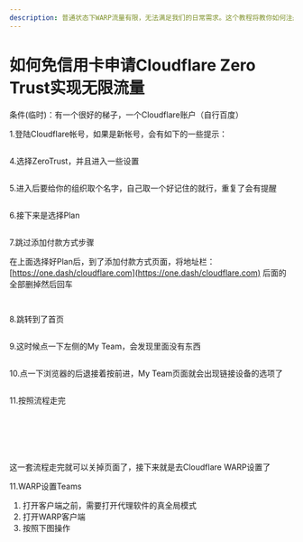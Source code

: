 ```yaml
---
description: 普通状态下WARP流量有限，无法满足我们的日常需求。这个教程将教你如何注册Cloudflare的团队账户实现无限流量
---
```


# 如何免信用卡申请Cloudflare Zero Trust实现无限流量

条件(临时)：有一个很好的梯子，一个Cloudflare账户（自行百度）

1.登陆Cloudflare帐号，如果是新帐号，会有如下的一些提示：

<figure><img src="https://github.com/getsomecat/GetSomeCats/raw/Surge/%E6%B3%A8%E5%86%8CCloudflare%E5%B9%B6%E5%8A%A0%E5%85%A5ZeroTrust%E6%95%99%E7%A8%8B.assets/iShot_2023-03-30_12.17.52.png" alt=""><figcaption></figcaption></figure>

4.选择ZeroTrust，并且进入一些设置

<figure><img src="https://github.com/getsomecat/GetSomeCats/raw/Surge/%E6%B3%A8%E5%86%8CCloudflare%E5%B9%B6%E5%8A%A0%E5%85%A5ZeroTrust%E6%95%99%E7%A8%8B.assets/iShot_2023-03-30_12.19.10.png" alt=""><figcaption></figcaption></figure>

5.进入后要给你的组织取个名字，自己取一个好记住的就行，重复了会有提醒

<figure><img src="https://github.com/getsomecat/GetSomeCats/raw/Surge/%E6%B3%A8%E5%86%8CCloudflare%E5%B9%B6%E5%8A%A0%E5%85%A5ZeroTrust%E6%95%99%E7%A8%8B.assets/iShot_2023-03-30_12.19.48.png" alt=""><figcaption></figcaption></figure>

6.接下来是选择Plan

<figure><img src="https://github.com/getsomecat/GetSomeCats/raw/Surge/%E6%B3%A8%E5%86%8CCloudflare%E5%B9%B6%E5%8A%A0%E5%85%A5ZeroTrust%E6%95%99%E7%A8%8B.assets/iShot_2023-03-30_12.20.21.png" alt=""><figcaption></figcaption></figure>

7.跳过添加付款方式步骤

在上面选择好Plan后，到了添加付款方式页面，将地址栏：[https://one.dash/cloudflare.com](https://one.dash/cloudflare.com) 后面的全部删掉然后回车

<figure><img src="https://github.com/getsomecat/GetSomeCats/raw/Surge/%E6%B3%A8%E5%86%8CCloudflare%E5%B9%B6%E5%8A%A0%E5%85%A5ZeroTrust%E6%95%99%E7%A8%8B.assets/iShot_2023-03-30_17.02.36.png" alt=""><figcaption></figcaption></figure>

<figure><img src="https://github.com/getsomecat/GetSomeCats/raw/Surge/%E6%B3%A8%E5%86%8CCloudflare%E5%B9%B6%E5%8A%A0%E5%85%A5ZeroTrust%E6%95%99%E7%A8%8B.assets/iShot_2023-03-30_17.03.51.png" alt=""><figcaption></figcaption></figure>

8.跳转到了首页

<figure><img src="https://github.com/getsomecat/GetSomeCats/raw/Surge/%E6%B3%A8%E5%86%8CCloudflare%E5%B9%B6%E5%8A%A0%E5%85%A5ZeroTrust%E6%95%99%E7%A8%8B.assets/iShot_2023-03-30_17.04.31.png" alt=""><figcaption></figcaption></figure>

9.这时候点一下左侧的My Team，会发现里面没有东西

<figure><img src="https://github.com/getsomecat/GetSomeCats/raw/Surge/%E6%B3%A8%E5%86%8CCloudflare%E5%B9%B6%E5%8A%A0%E5%85%A5ZeroTrust%E6%95%99%E7%A8%8B.assets/iShot_2023-03-30_12.38.16-0168618.png" alt=""><figcaption></figcaption></figure>

10.点一下浏览器的后退接着按前进，My Team页面就会出现链接设备的选项了

<figure><img src="https://github.com/getsomecat/GetSomeCats/raw/Surge/%E6%B3%A8%E5%86%8CCloudflare%E5%B9%B6%E5%8A%A0%E5%85%A5ZeroTrust%E6%95%99%E7%A8%8B.assets/iShot_2023-03-30_17.07.28.png" alt=""><figcaption></figcaption></figure>

11.按照流程走完

<figure><img src="https://github.com/getsomecat/GetSomeCats/raw/Surge/%E6%B3%A8%E5%86%8CCloudflare%E5%B9%B6%E5%8A%A0%E5%85%A5ZeroTrust%E6%95%99%E7%A8%8B.assets/iShot_2023-03-30_17.07.59.png" alt=""><figcaption></figcaption></figure>

<figure><img src="https://github.com/getsomecat/GetSomeCats/raw/Surge/%E6%B3%A8%E5%86%8CCloudflare%E5%B9%B6%E5%8A%A0%E5%85%A5ZeroTrust%E6%95%99%E7%A8%8B.assets/iShot_2023-03-30_17.08.40.png" alt=""><figcaption></figcaption></figure>

<figure><img src="https://github.com/getsomecat/GetSomeCats/raw/Surge/%E6%B3%A8%E5%86%8CCloudflare%E5%B9%B6%E5%8A%A0%E5%85%A5ZeroTrust%E6%95%99%E7%A8%8B.assets/iShot_2023-03-30_17.09.22.png" alt=""><figcaption></figcaption></figure>

<figure><img src="https://github.com/getsomecat/GetSomeCats/raw/Surge/%E6%B3%A8%E5%86%8CCloudflare%E5%B9%B6%E5%8A%A0%E5%85%A5ZeroTrust%E6%95%99%E7%A8%8B.assets/iShot_2023-03-30_17.10.33.png" alt=""><figcaption></figcaption></figure>

<figure><img src="https://github.com/getsomecat/GetSomeCats/raw/Surge/%E6%B3%A8%E5%86%8CCloudflare%E5%B9%B6%E5%8A%A0%E5%85%A5ZeroTrust%E6%95%99%E7%A8%8B.assets/iShot_2023-03-30_17.11.13.png" alt=""><figcaption></figcaption></figure>

<figure><img src="https://github.com/getsomecat/GetSomeCats/raw/Surge/%E6%B3%A8%E5%86%8CCloudflare%E5%B9%B6%E5%8A%A0%E5%85%A5ZeroTrust%E6%95%99%E7%A8%8B.assets/iShot_2023-03-30_17.11.58.png" alt=""><figcaption></figcaption></figure>

这一套流程走完就可以关掉页面了，接下来就是去Cloudflare WARP设置了

11.WARP设置Teams

1. 打开客户端之前，需要打开代理软件的真全局模式
2. 打开WARP客户端
3. 按照下图操作

<figure><img src="https://cdn.jsdelivr.net/gh/Misaka-blog/imgs@main/20230208121927.png" alt=""><figcaption></figcaption></figure>

